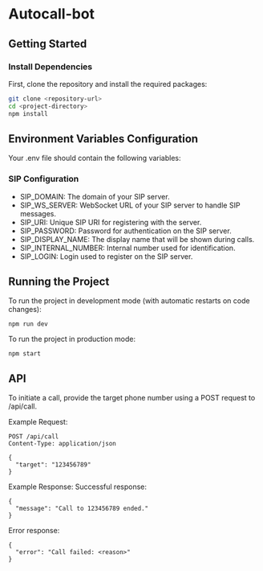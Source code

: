 # Autocall-bot

## Getting Started

### Install Dependencies

First, clone the repository and install the required packages:

```bash
git clone <repository-url>
cd <project-directory>
npm install
```

## Environment Variables Configuration

Your .env file should contain the following variables:

### SIP Configuration

- SIP_DOMAIN: The domain of your SIP server.
- SIP_WS_SERVER: WebSocket URL of your SIP server to handle SIP messages.
- SIP_URI: Unique SIP URI for registering with the server.
- SIP_PASSWORD: Password for authentication on the SIP server.
- SIP_DISPLAY_NAME: The display name that will be shown during calls.
- SIP_INTERNAL_NUMBER: Internal number used for identification.
- SIP_LOGIN: Login used to register on the SIP server.

## Running the Project

To run the project in development mode (with automatic restarts on code changes):

```
npm run dev
```

To run the project in production mode:

```
npm start
```

## API

To initiate a call, provide the target phone number using a POST request to /api/call.

Example Request:

```
POST /api/call
Content-Type: application/json

{
  "target": "123456789"
}
```

Example Response:
Successful response:

```
{
  "message": "Call to 123456789 ended."
}
```

Error response:

```
{
  "error": "Call failed: <reason>"
}
```
